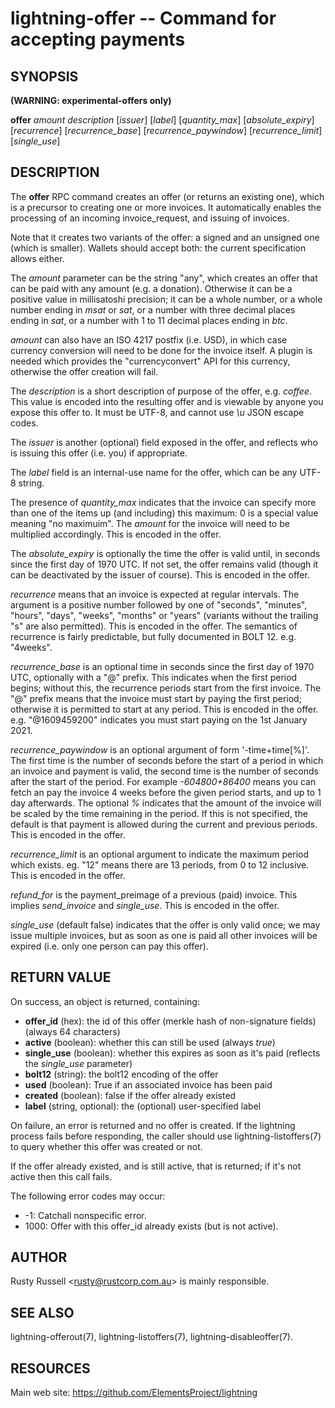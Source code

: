 lightning-offer -- Command for accepting payments
=================================================

SYNOPSIS
--------

**(WARNING: experimental-offers only)**

**offer** *amount* *description* [*issuer*] [*label*] [*quantity\_max*] [*absolute\_expiry*] [*recurrence*] [*recurrence\_base*] [*recurrence\_paywindow*] [*recurrence\_limit*] [*single\_use*]

DESCRIPTION
-----------

The **offer** RPC command creates an offer (or returns an existing
one), which is a precursor to creating one or more invoices.  It
automatically enables the processing of an incoming invoice\_request,
and issuing of invoices.

Note that it creates two variants of the offer: a signed and an
unsigned one (which is smaller).  Wallets should accept both: the
current specification allows either.

The *amount* parameter can be the string "any", which creates an offer
that can be paid with any amount (e.g. a donation).  Otherwise it can
be a positive value in millisatoshi precision; it can be a whole
number, or a whole number ending in *msat* or *sat*, or a number with
three decimal places ending in *sat*, or a number with 1 to 11 decimal
places ending in *btc*.

*amount* can also have an ISO 4217 postfix (i.e. USD), in which case
currency conversion will need to be done for the invoice itself.  A
plugin is needed which provides the "currencyconvert" API for this
currency, otherwise the offer creation will fail.

The *description* is a short description of purpose of the offer,
e.g. *coffee*. This value is encoded into the resulting offer and is
viewable by anyone you expose this offer to. It must be UTF-8, and
cannot use *\\u* JSON escape codes.

The *issuer* is another (optional) field exposed in the offer, and
reflects who is issuing this offer (i.e. you) if appropriate.

The *label* field is an internal-use name for the offer, which can
be any UTF-8 string.

The presence of *quantity\_max* indicates that the
invoice can specify more than one of the items up (and including)
this maximum: 0 is a special value meaning "no maximuim".
The *amount* for the invoice will need to be multiplied
accordingly.  This is encoded in the offer.

The *absolute\_expiry* is optionally the time the offer is valid until,
in seconds since the first day of 1970 UTC.  If not set, the offer
remains valid (though it can be deactivated by the issuer of course).
This is encoded in the offer.

*recurrence* means that an invoice is expected at regular intervals.
The argument is a positive number followed by one of "seconds",
"minutes", "hours", "days", "weeks", "months" or "years" (variants
without the trailing "s" are also permitted).  This is encoded in the
offer.  The semantics of recurrence is fairly predictable, but fully
documented in BOLT 12.  e.g. "4weeks".

*recurrence\_base* is an optional time in seconds since the first day
of 1970 UTC, optionally with a "@" prefix.  This indicates when the
first period begins; without this, the recurrence periods start from
the first invoice.  The "@" prefix means that the invoice must start
by paying the first period; otherwise it is permitted to start at any
period.  This is encoded in the offer.  e.g. "@1609459200" indicates
you must start paying on the 1st January 2021.

*recurrence\_paywindow* is an optional argument of form
'-time+time[%]'.  The first time is the number of seconds before the
start of a period in which an invoice and payment is valid, the second
time is the number of seconds after the start of the period.  For
example *-604800+86400* means you can fetch an pay the invoice 4 weeks
before the given period starts, and up to 1 day afterwards.  The
optional *%* indicates that the amount of the invoice will be scaled
by the time remaining in the period.  If this is not specified, the
default is that payment is allowed during the current and previous
periods.  This is encoded in the offer.

*recurrence\_limit* is an optional argument to indicate the maximum
period which exists.  eg. "12" means there are 13 periods, from 0 to
12 inclusive.  This is encoded in the offer.

*refund\_for* is the payment\_preimage of a previous (paid) invoice.
This implies *send\_invoice* and *single\_use*.  This is encoded in the
offer.

*single\_use* (default false) indicates that the offer is only valid
once; we may issue multiple invoices, but as soon as one is paid all other
invoices will be expired (i.e. only one person can pay this offer).

RETURN VALUE
------------

[comment]: # (GENERATE-FROM-SCHEMA-START)
On success, an object is returned, containing:

- **offer\_id** (hex): the id of this offer (merkle hash of non-signature fields) (always 64 characters)
- **active** (boolean): whether this can still be used (always *true*)
- **single\_use** (boolean): whether this expires as soon as it's paid (reflects the *single\_use* parameter)
- **bolt12** (string): the bolt12 encoding of the offer
- **used** (boolean): True if an associated invoice has been paid
- **created** (boolean): false if the offer already existed
- **label** (string, optional): the (optional) user-specified label

[comment]: # (GENERATE-FROM-SCHEMA-END)

On failure, an error is returned and no offer is created. If the
lightning process fails before responding, the caller should use
lightning-listoffers(7) to query whether this offer was created or
not.

If the offer already existed, and is still active, that is returned;
if it's not active then this call fails.

The following error codes may occur:
- -1: Catchall nonspecific error.
- 1000: Offer with this offer\_id already exists (but is not active).

AUTHOR
------

Rusty Russell <<rusty@rustcorp.com.au>> is mainly responsible.

SEE ALSO
--------

lightning-offerout(7), lightning-listoffers(7), lightning-disableoffer(7).

RESOURCES
---------

Main web site: <https://github.com/ElementsProject/lightning>

[comment]: # ( SHA256STAMP:a9cd6cc9f41fefc87c060ee979599f55154a11fc3a9b5dca046cea3e9c2385c2)
